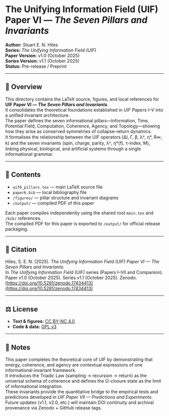 # The Unifying Information Field (UIF) Paper VI — *The Seven Pillars and Invariants*

**Author:** Stuart E. N. Hiles  
**Series:** *The Unifying Information Field (UIF)*  
**Paper Version:** v1.0 (October 2025)  
**Series Version:** v1.1 (October 2025)  
**Status:** Pre-release / Preprint  

---

## 📄 Overview
This directory contains the LaTeX source, figures, and local references for **UIF Paper VI — *The Seven Pillars and Invariants***.  
It consolidates the theoretical foundations established in *UIF Papers I–V* into a unified invariant architecture.  
The paper defines the seven informational pillars—Information, Time, Potential Field, Computation, Coherence, Agency, and Topology—showing how they arise as conserved symmetries of collapse–return dynamics.  
It formalises the relationship between the UIF operators (ΔI, Γ, β, λᴿ, η*, R∞, k) and the seven invariants (spin, charge, parity, λᴿ, η*(f), τ-index, M), linking physical, biological, and artificial systems through a single informational grammar.  

---

## 📂 Contents
- `uif6_pillars.tex` — main LaTeX source file  
- `paper6.bib` — local bibliography file  
- `/figures/` — pillar structure and invariant diagrams  
- `/output/` — compiled PDF of this paper  

Each paper compiles independently using the shared root `main.tex` and `/bib/` references.  
The compiled PDF for this paper is exported to `/output/` for official release packaging.

---

## 🔖 Citation
Hiles, S. E. N. (2025). *The Unifying Information Field (UIF) Paper VI — The Seven Pillars and Invariants.*  
In *The Unifying Information Field (UIF)* series (Papers I–VII and Companion).  
Paper v1.0 (October 2025). Series v1.1 (October 2025). Zenodo.  
[https://doi.org/10.5281/zenodo.17434413](https://doi.org/10.5281/zenodo.17434413)

---

## ⚖️ License
- **Text & figures:** [CC BY-NC 4.0](https://creativecommons.org/licenses/by-nc/4.0/)  
- **Code & data:** [GPL v3](https://www.gnu.org/licenses/gpl-3.0.en.html)

---

## 🧠 Notes
This paper completes the theoretical core of UIF by demonstrating that energy, coherence, and agency are contextual expressions of one informational invariant framework.  
It introduces the Triadic Law (sampling → recursion → return) as the universal schema of coherence and defines the Ω-closure state as the limit of informational integration.  
These invariants provide the quantitative bridge to the empirical tests and predictions developed in *UIF Paper VII — Predictions and Experiments.*  
Future updates (v1.1, v2.0, etc.) will maintain DOI continuity and archival provenance via Zenodo + GitHub release tags.
